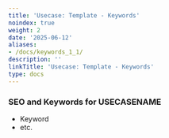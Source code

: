 ```yaml
---
title: 'Usecase: Template - Keywords'
noindex: true
weight: 2
date: '2025-06-12'
aliases:
- /docs/keywords_1_1/
description: ''
linkTitle: 'Usecase: Template - Keywords'
type: docs
---
```


### SEO and Keywords for USECASENAME

- Keyword
- etc.
